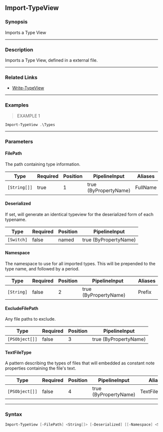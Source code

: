 Import-TypeView
---------------

### Synopsis
Imports a Type View

---

### Description

Imports a Type View, defined in a external file.

---

### Related Links
* [Write-TypeView](Write-TypeView.md)

---

### Examples
> EXAMPLE 1

```PowerShell
Import-TypeView .\Types
```

---

### Parameters
#### **FilePath**
The path containing type information.

|Type        |Required|Position|PipelineInput        |Aliases |
|------------|--------|--------|---------------------|--------|
|`[String[]]`|true    |1       |true (ByPropertyName)|FullName|

#### **Deserialized**
If set, will generate an identical typeview for the deserialized form of each typename.

|Type      |Required|Position|PipelineInput        |
|----------|--------|--------|---------------------|
|`[Switch]`|false   |named   |true (ByPropertyName)|

#### **Namespace**
The namespace to use for all imported types.
This will be prepended to the type name, and followed by a period.

|Type      |Required|Position|PipelineInput        |Aliases|
|----------|--------|--------|---------------------|-------|
|`[String]`|false   |2       |true (ByPropertyName)|Prefix |

#### **ExcludeFilePath**
Any file paths to exclude.

|Type          |Required|Position|PipelineInput        |
|--------------|--------|--------|---------------------|
|`[PSObject[]]`|false   |3       |true (ByPropertyName)|

#### **TextFileType**
A pattern describing the types of files that will embedded as constant note properties containing the file's text.

|Type          |Required|Position|PipelineInput        |Aliases        |
|--------------|--------|--------|---------------------|---------------|
|`[PSObject[]]`|false   |4       |true (ByPropertyName)|TextFilePattern|

---

### Syntax
```PowerShell
Import-TypeView [-FilePath] <String[]> [-Deserialized] [[-Namespace] <String>] [[-ExcludeFilePath] <PSObject[]>] [[-TextFileType] <PSObject[]>] [<CommonParameters>]
```
